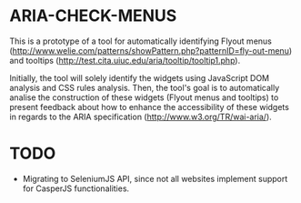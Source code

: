 ARIA-CHECK-MENUS
================
This is a prototype of a tool for automatically identifying Flyout menus (http://www.welie.com/patterns/showPattern.php?patternID=fly-out-menu) and tooltips (http://test.cita.uiuc.edu/aria/tooltip/tooltip1.php).

Initially, the tool will solely identify the widgets using JavaScript DOM analysis and CSS rules analysis. Then, the tool's goal is to automatically analise the construction of these widgets (Flyout menus and tooltips) to present feedback about how to enhance the accessibility of these widgets in regards to the ARIA specification (http://www.w3.org/TR/wai-aria/).

TODO
====
- Migrating to SeleniumJS API, since not all websites implement support for CasperJS functionalities.

